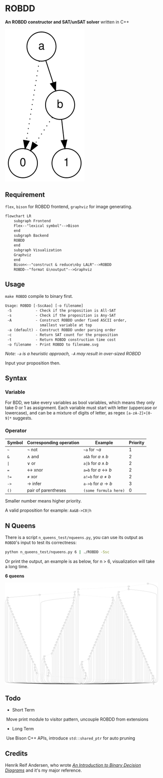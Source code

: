 # ROBDD

**An ROBDD constructor and SAT/unSAT solver** written in C++

<img src="./example.svg">

## Requirement

`flex`, `bison` for ROBDD frontend, `graphviz` for image generating.

~~~~mermaid
flowchart LR
    subgraph Frontend
    Flex--"lexical symbol"-->Bison
    end
    subgraph Backend
    ROBDD
    end
    subgraph Visualization
    Graphviz
    end
    Bison<--"construct & reduce\nby LALR"-->ROBDD
    ROBDD--"format &\noutput"-->Graphviz
~~~~

## Usage

`make ROBDD` compile to binary first.

~~~~
Usage: ROBDD [-SscAao] [-o filename]
 -S           - Check if the proposition is All-SAT
 -s           - Check if the proposition is Any-SAT
 -A           - Construct ROBDD under fixed ASCII order,
                smallest variable at top
 -a (default) - Construct ROBDD under parsing order
 -c           - Return SAT count for the proposition
 -t           - Return ROBDD construction time cost
 -o filename  - Print ROBDD to filename.svg
~~~~

*Note: `-a` is a heuristic approach, `-A` may result in over-sized ROBDD*

Input your proposition then.

## Syntax

### Variable

For BDD, we take every variables as bool variables, which means they only take 0 or 1 as assignment. Each variable must start with letter (uppercase or lowercase), and can be a mixture of digits of letter, as regex `[a-zA-Z]+[0-9]*` suggests.

### Operator

| Symbol | Corresponding operation | Example                        | Priority |
| ------ | ----------------------- | ------------------------------ | -------- |
| `~`    | $\neg$ not              | `~a` for $\neg a$              | 1        |
| `&`    | $\wedge$ and            | `a&b` for $a\wedge b$          | 2        |
| `\|`   | $\vee$ or               | `a\|b` for $a\wedge b$         | 2        |
| `=`    | $\leftrightarrow$ xnor  | `a=b` for $a\leftrightarrow b$ | 2        |
| `!=`   | $\neq$ xor              | `a!=b` for $a\neq b$           | 2        |
| `->`   | $\rightarrow$ infer     | `a->b` for $a\rightarrow b$    | 3        |
| `()`   | pair of parentheses     | `(some formula here)`          | 0        |

Smaller number means higher priority.

A valid proposition for example: `Aa&B->C0|h`

## N Queens

There is a script  `n_queens_test/nqueens.py`, you can use its output as `ROBDD`'s input to test its correctness:

~~~~bash
python n_queens_test/nqueens.py 6 | ./ROBDD -Ssc
~~~~

Or print the output, an example is as below, for n > 6, visualization will take a long time.

__6 queens__

<img src="n_queens_test/6-queens.svg">

## Todo

- Short Term

​	Move print module to visitor pattern, uncouple ROBDD from extensions

- Long Term

​	Use Bison C++ APIs, introduce `std::shared_ptr` for auto pruning

## Credits

Henrik Reif Andersen, who wrote *[An Introduction to Binary Decision Diagrams](https://www.cs.utexas.edu/~isil/cs389L/bdd.pdf)* and it's my major reference.
